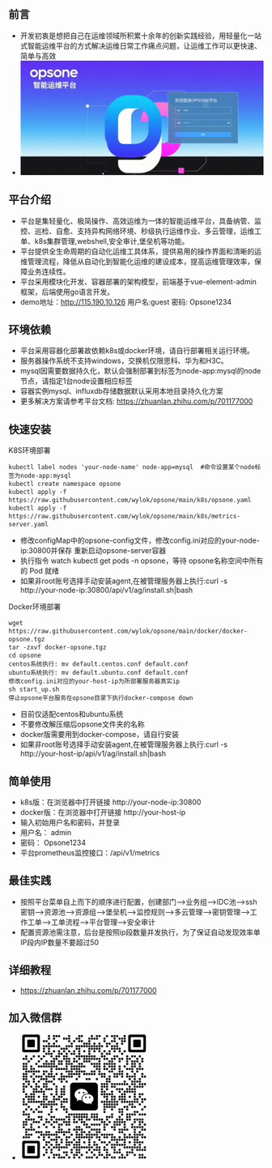 ## 前言
- 开发初衷是想把自己在运维领域所积累十余年的创新实践经验，用轻量化一站式智能运维平台的方式解决运维日常工作痛点问题，让运维工作可以更快速、简单与高效
- ![image](https://raw.githubusercontent.com/wylok/opsone/main/images/login.jpg)
## 平台介绍
- 平台是集轻量化、极简操作、高效运维为一体的智能运维平台，具备纳管、监控、巡检、自愈、支持异构网络环境、秒级执行运维作业、多云管理，运维工单、k8s集群管理,webshell,安全审计,堡垒机等功能。
- 平台提供全生命周期的自动化运维工具体系，提供易用的操作界面和清晰的运维管理流程，降低从自动化到智能化运维的建设成本，提高运维管理效率，保障业务连续性。
- 平台采用模块化开发、容器部署的架构模型，前端基于vue-element-admin框架，后端使用go语言开发。
- demo地址：http://115.190.10.126  用户名:guest   密码: Opsone1234

## 环境依赖 
- 平台采用容器化部署故依赖k8s或docker环境，请自行部署相关运行环境。
- 服务器操作系统不支持windows，交换机仅限思科、华为和H3C。
- mysql因需要数据持久化，默认会强制部署到标签为node-app:mysql的node节点，请指定1台node设置相应标签
- 容器实例mysql、influxdb存储数据默认采用本地目录持久化方案
- 更多解决方案请参考平台文档:  https://zhuanlan.zhihu.com/p/701177000
## 快速安装
K8S环境部署
```
kubectl label nodes 'your-node-name' node-app=mysql  #命令设置某个node标签为node-app:mysql
kubectl create namespace opsone
kubectl apply -f https://raw.githubusercontent.com/wylok/opsone/main/k8s/opsone.yaml
kubectl apply -f https://raw.githubusercontent.com/wylok/opsone/main/k8s/metrics-server.yaml
```
- 修改configMap中的opsone-config文件，修改config.ini对应的your-node-ip:30800并保存
重新启动opsone-server容器
- 执行指令 watch kubectl get pods -n opsone，等待 opsone名称空间中所有的 Pod 就绪
- 如果非root账号选择手动安装agent,在被管理服务器上执行:curl -s http://your-node-ip:30800/api/v1/ag/install.sh|bash

Docker环境部署
```
wget https://raw.githubusercontent.com/wylok/opsone/main/docker/docker-opsone.tgz
tar -zxvf docker-opsone.tgz
cd opsone
centos系统执行: mv default.centos.conf default.conf
ubuntu系统执行: mv default.ubuntu.conf default.conf
修改config.ini对应的your-host-ip为所部署服务器真实ip
sh start_up.sh
停止opsone平台服务在opsone目录下执行docker-compose down
```
- 目前仅适配centos和ubuntu系统
- 不要修改解压缩后opsone文件夹的名称
- docker版需要用到docker-compose，请自行安装
- 如果非root账号选择手动安装agent,在被管理服务器上执行:curl -s http://your-host-ip/api/v1/ag/install.sh|bash

## 简单使用
- k8s版：在浏览器中打开链接 http://your-node-ip:30800
- docker版：在浏览器中打开链接 http://your-host-ip
- 输入初始用户名和密码，并登录
- 用户名： admin 
- 密码： Opsone1234
- 平台prometheus监控接口：/api/v1/metrics
## 最佳实践
- 按照平台菜单自上而下的顺序进行配置，创建部门-->业务组-->IDC池-->ssh密钥-->资源池-->资源组-->堡垒机-->监控规则-->多云管理-->密钥管理-->工作工单-->工单流程-->平台管理-->安全审计
- 配置资源池需注意，后台是按照ip段数量并发执行，为了保证自动发现效率单IP段内IP数量不要超过50
## 详细教程
- https://zhuanlan.zhihu.com/p/701177000
## 加入微信群
- ![image](https://raw.githubusercontent.com/wylok/opsone/main/images/wx.jpg)

